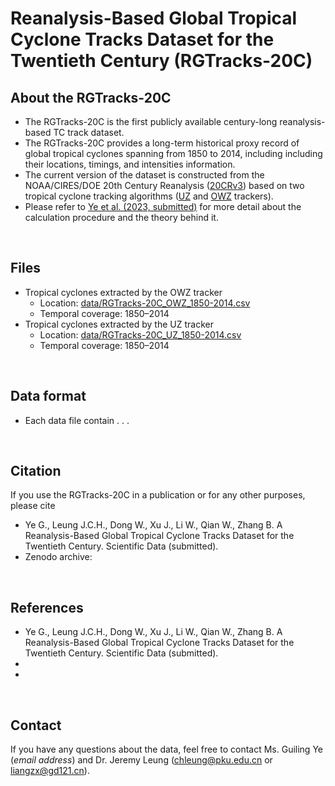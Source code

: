 <!-- # Reanalysis-Based Global Tropical Cyclone Tracks Dataset for the Twentieth Century (RGTracks-20C) -->
Reanalysis-Based Global Tropical Cyclone Tracks Dataset for the Twentieth Century (RGTracks-20C)
=====

**About the RGTracks-20C**
-----
- The RGTracks-20C is the first publicly available century-long reanalysis-based TC track dataset.
- The RGTracks-20C provides a long-term historical proxy record of global tropical cyclones spanning from 1850 to 2014, including including their locations, timings, and intensities information.
- The current version of the dataset is constructed from the NOAA/CIRES/DOE 20th Century Reanalysis ([20CRv3](https://www.psl.noaa.gov/data/gridded/data.20thC_ReanV3.html)) based on two tropical cyclone tracking algorithms ([UZ](https://) and [OWZ](https://) trackers).
- Please refer to [Ye et al. (2023, submitted)](https://) for more detail about the calculation procedure and the theory behind it.
 <br /> 
 
**Files**
-----
- Tropical cyclones extracted by the OWZ tracker
  - Location: [data/RGTracks-20C_OWZ_1850-2014.csv](https://)
  - Temporal coverage: 1850–2014
- Tropical cyclones extracted by the UZ tracker
  - Location: [data/RGTracks-20C_UZ_1850-2014.csv](https://)
  - Temporal coverage: 1850–2014
<br />

**Data format**
-----
- Each data file contain . . . 
<br />

**Citation**
-----
If you use the RGTracks-20C in a publication or for any other purposes, please cite 
- Ye G., Leung J.C.H., Dong W., Xu J., Li W., Qian W., Zhang B. A Reanalysis-Based Global Tropical Cyclone Tracks Dataset for the Twentieth Century. Scientific Data (submitted). <!-- https://doi.org/10.1007/s00382-022-06142-2 -->
- Zenodo archive: <!-- https://doi.org/10.5281/zenodo.6331379 -->
<br /> 

**References**
-----
- Ye G., Leung J.C.H., Dong W., Xu J., Li W., Qian W., Zhang B. A Reanalysis-Based Global Tropical Cyclone Tracks Dataset for the Twentieth Century. Scientific Data (submitted). <!-- https://doi.org/10.1007/s00382-022-06142-2 -->
- <!-- Leung, J.CH., Qian, W. Monitoring the Madden–Julian oscillation with geopotential height. Clim Dyn 49, 1981–2006 (2017). https://doi.org/10.1007/s00382-016-3431-x -->
- <!--  Wheeler, M.C., Hendon, H.H. An All-Season Real-Time Multivariate MJO Index: Development of an Index for Monitoring and Prediction. Mon Weather Rev 132:1917–1932 (2004). https://journals.ametsoc.org/view/journals/mwre/132/8/1520-0493_2004_132_1917_aarmmi_2.0.co_2.xml -->
<br /> 

**Contact**
-----
If you have any questions about the data, feel free to contact Ms. Guiling Ye (*email address*) and Dr. Jeremy Leung (chleung@pku.edu.cn or liangzx@gd121.cn).
<br /> 

